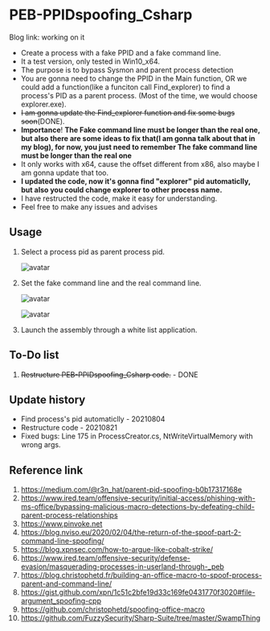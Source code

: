 # PEB-PPIDspoofing_Csharp



Blog link: working on it

* Create a process with a fake PPID and a fake command line.
* It a test version, only tested in Win10_x64.
* The purpose is to bypass Sysmon and parent process detection
* You are gonna need to change the PPID in the Main function, OR we could add a function(like a funciton call Find_explorer) to find a process's PID as a parent process. (Most of the time, we would choose explorer.exe). 
* ~~I am gonna update the Find_explorer function and fix some bugs soon~~(DONE).
* **Importance**!   **The Fake command line must be longer than the real one, but also there are some ideas to fix that(I am gonna talk about that in my blog), for now, you just need to remember The fake command line must be longer than the real one**
* It only works with x64, cause the offset different from x86, also maybe I am gonna update that too.
* **I updated the code, now it's gonna find "explorer" pid automaticlly, but also you could change explorer to other process name.**
* I have restructed the code, make it easy for understanding.
* Feel free to make any issues and advises




## Usage

1. Select a process pid as parent process pid.

   ![avatar](https://raw.githubusercontent.com/Kara-4search/tempPic/main/Screen%20Shot%202021-05-31%20at%208.39.24%20PM.png)

   

2. Set the fake command line and the real command line.

   ![avatar](https://raw.githubusercontent.com/Kara-4search/tempPic/main/PEB-PPIDspoofing_Csharp_fakeCommandline.png)

   ![avatar](https://raw.githubusercontent.com/Kara-4search/tempPic/main/PEB-PPIDspoofing_Csharp_RealCommandline.png)

   

3. Launch the assembly through a white list application.

   
## To-Do list
1. ~~Restructure PEB-PPIDspoofing_Csharp code.~~ - DONE

## Update history
- Find process's pid automaticlly - 20210804
- Restructure code - 20210821
- Fixed bugs: Line 175 in ProcessCreator.cs, NtWriteVirtualMemory with wrong args.


## Reference link 

1. https://medium.com/@r3n_hat/parent-pid-spoofing-b0b17317168e
2. https://www.ired.team/offensive-security/initial-access/phishing-with-ms-office/bypassing-malicious-macro-detections-by-defeating-child-parent-process-relationships
3. https://www.pinvoke.net
4. https://blog.nviso.eu/2020/02/04/the-return-of-the-spoof-part-2-command-line-spoofing/
5. https://blog.xpnsec.com/how-to-argue-like-cobalt-strike/
6. https://www.ired.team/offensive-security/defense-evasion/masquerading-processes-in-userland-through-_peb
7. https://blog.christophetd.fr/building-an-office-macro-to-spoof-process-parent-and-command-line/
8. https://gist.github.com/xpn/1c51c2bfe19d33c169fe0431770f3020#file-argument_spoofing-cpp
9. https://github.com/christophetd/spoofing-office-macro
10. https://github.com/FuzzySecurity/Sharp-Suite/tree/master/SwampThing



